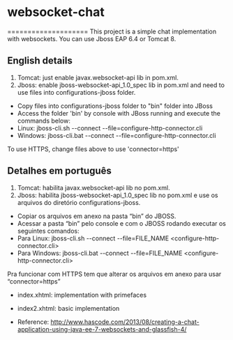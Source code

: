 # websocket-chat
====================
This project is a simple chat implementation with websockets. You can use Jboss EAP 6.4 or Tomcat 8.

English details
------------
1. Tomcat: just enable javax.websocket-api lib in pom.xml.
2. Jboss: enable jboss-websocket-api_1.0_spec lib in pom.xml and need to use files into configurations-jboss folder.

* Copy files into configurations-jboss folder to "bin" folder into JBoss
* Access the folder 'bin' by console with JBoss running and execute the commands below:
* Linux: jboss-cli.sh --connect --file=configure-http-connector.cli
* Windows: jboss-cli.bat --connect --file=configure-http-connector.cli

To use HTTPS, change files above to use 'connector=https'

Detalhes em português
------------
1. Tomcat: habilita javax.websocket-api lib no pom.xml.
2. Jboss: habilita jboss-websocket-api_1.0_spec lib no pom.xml e use os arquivos do diretório configurations-jboss.

* Copiar os arquivos em anexo na pasta “bin” do JBOSS.
* Acessar a pasta “bin” pelo console e com o JBOSS rodando executar os seguintes comandos:
* Para Linux: jboss-cli.sh --connect --file=FILE_NAME <configure-http-connector.cli>
* Para Windows: jboss-cli.bat --connect --file=FILE_NAME <configure-http-connector.cli>

Pra funcionar com HTTPS tem que alterar os arquivos em anexo para usar “connector=https”

* index.xhtml: implementation with primefaces
* index2.xhtml: basic implementation

* Reference: http://www.hascode.com/2013/08/creating-a-chat-application-using-java-ee-7-websockets-and-glassfish-4/
